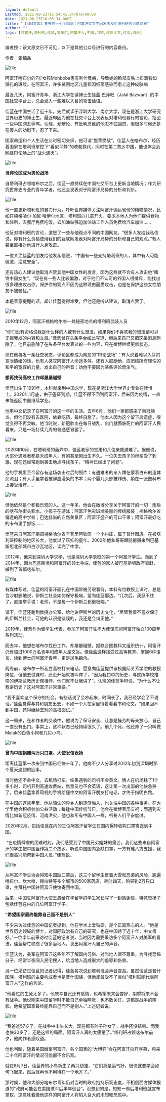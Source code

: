 ```yaml
---
layout: default
Lastmod: 2021-08-23T16:54:41.847978+00:00
date: 2021-08-23T10:05:34.000Z
title: "【404文库】春天的十七个瞬间｜阿富汗留学生因发表反对塔利班言论遭网暴"
author: ""
tags: [阿富汗,塔利班,佳蓝,喀布尔,阿富汗人,中国,口罩,深圳大学,过佳,楠格]
---
```


编者按：该文原文已不可见，以下是其他公众号进行的内容备份。

作者：张楠茜

![file](https://images.weserv.nl/?url=https%3A//chinadigitaltimes.net/chinese/files/2021/08/image-1629711185077.png)

阿富汗喀布尔的7岁女孩Mohboba患有利什曼病，导致她的脸部皮肤上布满有如弹孔的斑纹。在阿富汗，许多贫困地区儿童都因细菌感染而患上这种皮肤病

最近几天，阿富汗青年、浙江大学在读博士生佳蓝·巴泽旺（Jalal Bazwan）的中国社交平台上，总会涌入一些难以入目的攻击话语。

佳蓝在中国生活了近十年，先后就读于深圳大学、南京大学，现在是浙江大学研究世界历史的博士生，最近却因为他在社交平台上发表反对塔利班暴行的言论，招至一些中国网友辱骂。认理、爱辩论、有批判思维的他忍不住回怼，但很多时候还是在旁人的劝慰下，忍了下来。

国家命运和个人生活在此时密切交织，他可谓“腹背受敌”。佳蓝人在喀布尔，经历着国家在塔利班掌控下“看似平静”的改朝换代，同时在第二故乡中国，他也体会到网络舆论场上的“战火连天”。

![file](https://images.weserv.nl/?url=https%3A//chinadigitaltimes.net/chinese/files/2021/08/image-1629711198664.png)

**当评论区成为舆论战场**

自塔利班占领喀布尔之后，佳蓝一直持续在中国社交平台上更新当地情况；作为研究世界史专业的青年学者，他还会发表对于阿富汗局势的分析和判断。

![file](https://images.weserv.nl/?url=https%3A//chinadigitaltimes.net/chinese/files/2021/08/image-1629712248367.png)

他一直更新塔利班的暴力行为，呼吁世界媒体关注阿富汗偏远省份的糟糕情况，比如在楠格哈尔·加尼·哈伊尔地区，塔利班向儿童开火，要求本地人为他们提供食物和住所，去餐厅免费吃饭，去加油站强迫加油站工作人员免费给汽车加油……

他反对塔利班的言论，激怒了一些与他观点不同的中国网友。“很多人发给我私信说，你有什么资格使用我们的互联网发表对阿富汗局势的分析和自己的观点。”有人甚至直接对他进行人身攻击。

一位关注佳蓝的朋友给他发私信说，“中国有一些支持塔利班的人，其中有人可能偏激，注意安全”。

还有热心人建议他取消点赞其他中国女性的发言，因为这样就不会有人攻击他“眼馋中国女生”。“现在有一些人比较偏激，对于他们不认可的外国人很排斥，能找出很多理由攻击你。保护你的观点不因为这种理由而受攻击，也是在保护这些女性朋友不被骚扰。”

本是善意提醒的话，却让佳蓝觉得难受，但他还是听从建议，取消点赞了。

![file](https://images.weserv.nl/?url=https%3A//chinadigitaltimes.net/chinese/files/2021/08/image-1629712276698.png)

2010年12月，阿富汗楠格哈尔省一处秘密地点的塔利班武装人员

“你们没有资格说我是什么样的人或有什么想法。如果你们不喜欢我的想法请可以无视我发的内容和文章。”佳蓝曾在头条平台如此写道，但后来自己又把这条消息删除了。他目前删除了在头条平台发表过的一些内容，只在微博继续更新状态。

现在他每发一条社交状态，评论区都成为网友的“舆论战场”：有人说着难以入耳的宣泄情绪的话，也有人感叹阿富汗人命途多舛。还有人鼓励他，应团结所有理性的和平的宽容的力量，发出自己的声音；劝他不要因为某些评论而生气。

**想再找份高校工作却屡屡碰壁**

佳蓝出生于1991年，本科就来到中国求学，现在是浙江大学世界史专业在读博士。2020年1月底，由于签证到期，佳蓝不得不回到阿富汗，后来因为疫情，一直未能返回中国继续学业。

他用中文记录了在阿富汗的这一年的生活。去年6月，他们一家都感染了新冠肺炎。但他们没有去医院，依靠吃药，最终自愈了。他本人因为这个留下后遗症，嗅觉变得不再灵敏。他当时说，新冠肺炎在每日战乱、出门就面临死亡的阿富汗人民看来，只是一场持续几周的普通感冒罢了。

![file](https://images.weserv.nl/?url=https%3A//chinadigitaltimes.net/chinese/files/2021/08/image-1629712370547.png)

2020年10月，在塔利班的轰炸中，佳蓝老家的堂弟和几位亲戚遇难了。据他说，大部分遇难者都是未成年人，有的甚至刚出生不久。一位失去孩子的母亲受了刺激，现在还经常跑到袭击地点寻找孩子，“精神已经出了问题”。

他的手机里至今留存有这场袭击过后的照片：有遇难者的亲人蹲在蒙着白布的遗体旁流泪；有人手里拿着被鲜血浸染的书本；两个婴儿头部被炸伤、躺在一张塑料布上接受治疗……

![file](https://images.weserv.nl/?url=https%3A//chinadigitaltimes.net/chinese/files/2021/08/image-1629712434654.png)

但他依然是个积极乐观的人。这一年多，他会在微博分享关于阿富汗的一切：雨后的喀布尔街头积水、小孩子在游泳；阿富汗色彩斑斓美丽的传统服装；楠格哈尔省偏远的高中学校；巴达赫尚的自然美景区；阿富汗盛产的可口干果；阿富汗最好吃的卡布里手抓饭……

佳蓝来自阿富汗南部楠格哈尔省辛瓦里阿钦区一个小村庄，属于普什图族。在被塔利班控制的地区长大，他度过了压抑的童年。2002年他和哥哥跟随舅舅来到巴基斯坦北部城市白沙瓦地区，读完了中学。

2012年，他来到深圳大学求学，也是深圳大学录取的第一个阿富汗学生。而到了2014年，因为巴基斯坦和阿富汗的领土争端，佳蓝的家人被巴基斯坦政府驱赶，搬到了首都喀布尔。

![file](https://images.weserv.nl/?url=https%3A//chinadigitaltimes.net/chinese/files/2021/08/image-1629712497141.png)

有媒体写过，佳蓝的阿富汗面孔在中国常被另眼看待，本科有位教授上课时，总是含沙射影地说，伊斯兰社会如何保守极端，望向佳蓝那边。“几次后，我忍不住了，直接举手说：老师，不是每一个伊斯兰都很极端。”

课下，佳蓝还跑到教授办公室，给他讲伊斯兰的历史文化，“尽管我很不喜欢保守的伊斯兰社会，可他的认识是错误的，我还是会纠正他。”

2019年，佳蓝作为留学生代表，参加了阿富汗驻华大使馆庆祝阿富汗独立100周年系列活动。

而去年，他想在喀布尔找份工作，却屡屡碰壁。据联合国教科文组织统计，阿富汗仍有超过1000万名青年和成年人是文盲。像佳蓝这样接受过高等教育、掌握6种语言、读到博士的阿富汗青年，更是凤毛麟角。

两周前，喀布尔一所私立高校打来电话，愿意向佳蓝提供该校国际关系学院的教授岗位，但他去试课时，还没开始就被叫停了，“因为我口中的历史，与这所学校推崇的伊斯兰教历史观相悖，他们就不让我讲了”。认理的佳蓝争辩说，“为什么不让我讲历史？这对阿富汗非常重要。”

“我不喜欢这个保守的社会，有些话说了会吵起来，时间长了，我已经学会了不说话。”佳蓝觉得与其和朋友出去，不如一个人在家里待着看看书和论文，“如果回不到中国，还得继续去别的高校面试。”

这一周来，在和作者的交谈中，他说为了保证安全、让总是操劳的母亲放心，自己一直没有出门。事实上，这种状态已经持续很久了。前几个月。他还养了一只叫做Malak的白色小狗和几只小鸟。

![file](https://images.weserv.nl/?url=https%3A//chinadigitaltimes.net/chinese/files/2021/08/image-1629712719528.png)

**曾向中国捐赠两万只口罩，大使发信表扬**

距离佳蓝第一次来到中国已经快十年了，他向不少人分享过2012年初到深圳时那个夏天遇到的囧事。

当时他还不会中文，去机场打车，结果遇到的司机不会英文。俩人在机场耗了1个多小时，司机开到高速收费站，售票员也不会英语，这让第一次出国的他快急哭了。后来佳蓝拿着司机的手机给懂中文的阿富汗朋友打电话，才终于指明白路。

在中国的这些年里，他从陌生的异乡人到逐渐融入，也关注中国的各种事务。在大学里他会积极参加公益活动；每逢中国传统节日，他会在微博表示庆祝；而遇到灾情比如新冠疫情、河南洪灾，他也和所有中国人一样，祈祷人们平安度过。

2020年2月，包括佳蓝在内的三位阿富汗留学生在国内辗转收购口罩寄送到中国。

 “在疫情肆虐的困难时刻，我们感受到了中国兄弟姐妹的痛苦。我们这些来自阿富汗的学生把中国当作第二个故乡，听说中国国内急缺口罩，一方有难八方支援，我们很高兴能帮到中国人民。”佳蓝说。

![file](https://images.weserv.nl/?url=https%3A//chinadigitaltimes.net/chinese/files/2021/08/image-1629712806021.png)

从阿富汗学生协会得知中国缺口罩后，这三个留学生冒着大雪和恐袭的风险，跑遍喀布尔、坎大哈、赫拉特等多个城市的500家药店，耗时四天，购买到2万只口罩，并拜托中国驻阿富汗使馆寄回中国。

后来，中国驻阿富汗大使王愚给在华留学的学生家长写了一封感谢信，特意赞扬了包括佳蓝在内的几位阿富汗学子。

**“希望国家最终能靠自己而不是别人”**

不少采访过佳蓝的中国记者提到，他在学术上爱钻研，是个正直热心的人。“他是世界历史领域的博士，对国际政治有自己的研究，也在中国待了近十年，中文很好。”一位半年前采访过佳蓝的记者说，当时因为需要采访多个阿富汗人对美军的看法，佳蓝帮忙联络了很多当地人，发出阿富汗人自己的声音。

佳蓝认为，美军在阿富汗这些年不了解国内习俗、对当地人很不尊重，为寻找恐怖分子，经常半夜闯入民宅搜人，给当地人造成很大的羞辱和伤害。

另一位采访过佳蓝的记者记得，佳蓝每次说到塔利班会声音变高。虽然佳蓝是普什图族，塔利班的主要构成者也是普什图族，但他却最受不了类似“塔利班能代表阿富汗人”这样的言论。

“他看过的生死太多了。他庆幸自己还有感情，也希望未来会变好，期望将来不会有战争。他说刚来中国留学时不敢自己单独睡觉，也不敢关灯。这都是战争的阴影。他希望国家最终能靠自己而不是别人。”上述记者说。

![file](https://images.weserv.nl/?url=https%3A//chinadigitaltimes.net/chinese/files/2021/08/image-1629712877625.png)

“我爸爸57岁了，在战争中出生长大，现在都有孙子孙女了，战争还没结束。而我也快30岁了，还是这样的局面。阿富汗人真的太疲惫了。”塔利班占领喀布尔前夕，他向作者感叹道。

他也判断，随着美国撤军阿富汗，各个国家的“大博弈”会在阿富汗拉开序幕，将来二十年阿富汗的情况可能都不会乐观。

就在8月7日，佳蓝养的小鸟新生了两只幼雏，“它们真是运气好，很快就要学会如何飞起来，然后就再也不用待在一个地方了。”

那时候，他和大部分喀布尔青年仍对当时的政府抱持乐观态度，不相信西方媒体报道的“政府可能会在美国撤军后半年倒台”。没想到的是，短短一周后塔利班就宣布掌权，这意味着像他这样的阿富汗人将陷入巨大的未知和恐慌中。

